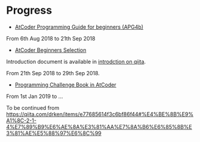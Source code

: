 # Progress

* [AtCoder Programming Guide for beginners (APG4b)](https://beta.atcoder.jp/contests/apg4b)

From 6th Aug 2018 to 21th Sep 2018

* [AtCoder Beginners Selection](https://beta.atcoder.jp/contests/abs)

Introduction document is available in [introdction on qiita](https://qiita.com/drken/items/fd4e5e3630d0f5859067#5-%E9%81%8E%E5%8E%BB%E5%95%8F%E7%B2%BE%E9%81%B8-10-%E5%95%8F).

From 21th Sep 2018 to 29th Sep 2018.

* [Programming Challenge Book in AtCoder](https://qiita.com/drken/items/e77685614f3c6bf86f44)

From 1st Jan 2019 to ...

To be continued from <https://qiita.com/drken/items/e77685614f3c6bf86f44#%E4%BE%8B%E9%A1%8C-2-1-4%E7%89%B9%E6%AE%8A%E3%81%AA%E7%8A%B6%E6%85%8B%E3%81%AE%E5%88%97%E6%8C%99>
